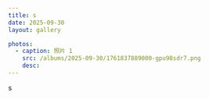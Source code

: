 ```yaml
---
title: s
date: 2025-09-30
layout: gallery

photos:
  - caption: 照片 1
    src: /albums/2025-09-30/1761837889000-gpu98sdr7.png
    desc: 
---
```


s
